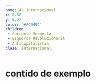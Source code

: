 ```yaml
---
nome: 4ª Internacional
x: 0.82
y: 0.57
color: '#FC9494'
children:
 - Corrente Vermella
 - Esquerda Revolucionaria
 - Anticapitalistas
clase: internacional
---
```

# contido de exemplo